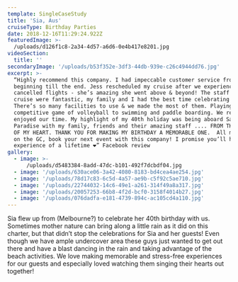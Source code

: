```yaml
---
template: SingleCaseStudy
title: 'Sia, Aus'
cruiseType: Birthday Parties
date: 2018-12-16T11:29:24.922Z
featuredImage: >-
  /uploads/d126f1c8-2a34-4d57-a6d6-0e4b417e8201.jpg
videoSection:
  title: ''
secondaryImage: '/uploads/b53f352e-3df3-44db-939e-c26c4944dd76.jpg'
excerpt: >-
  “Highly recommend this company. I had impeccable customer service from
  beginning till the end. Jess rescheduled my cruise after we experienced
  cancelled flights - she’s amazing she went above & beyond! The staff on the
  cruise were fantastic, my family and I had the best time celebrating my 40th.
  There’s so many facilities to use & we made the most of them. Playing a
  competitive game of volleyball to swimming and paddle boarding. We really
  enjoyed our time. My highlight of my 40th holiday was being aboard Sailing in
  Paradise with my family, friends and their amazing staff .... FROM THE BOTTOM
  OF MY HEART. THANK YOU FOR MAKING MY BIRTHDAY A MEMORABLE ONE.  All my friends
  on the GC, book your next event with this company! I promise you’ll have the
  experience of a lifetime ❤️” Facebook review
gallery:
  - image: >-
      /uploads/d5483384-8add-47dc-b101-492f7dcbdf04.jpg
  - image: '/uploads/630ace06-3a42-4080-8183-bd4cea4ae254.jpg'
  - image: '/uploads/78d17c83-6c5d-4a57-ae9b-c5f92c5ae710.jpg'
  - image: '/uploads/22744032-14c6-49e1-a261-314f49a8a317.jpg'
  - image: '/uploads/20057253-66b8-4f2d-bcf0-3158f4014b27.jpg'
  - image: '/uploads/076dadfa-e181-4739-894c-ac105cd4a110.jpg'
---
```

Sia flew up from (Melbourne?) to celebrate her 40th birthday with us. Sometimes mother nature can bring along a little rain as it did on this charter, but that didn’t stop the celebrations for Sia and her guests! Even though we have ample undercover area these guys just wanted to get out there and have a blast dancing in the rain and taking advantage of the beach activities. We love making memorable and stress-free experiences for our guests and especially loved watching them singing their hearts out together!
